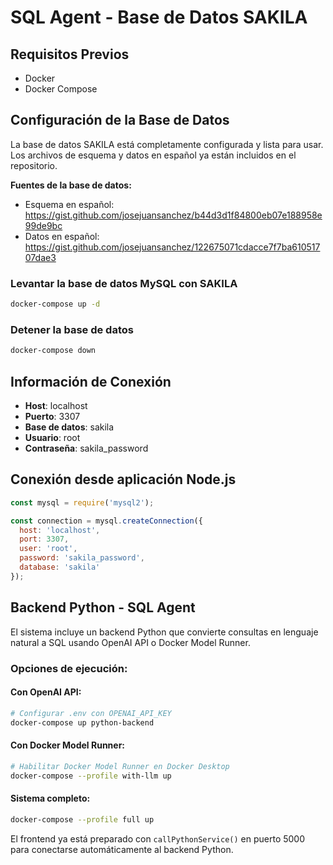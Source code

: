 # SQL Agent - Base de Datos SAKILA

## Requisitos Previos

- Docker
- Docker Compose

## Configuración de la Base de Datos

La base de datos SAKILA está completamente configurada y lista para usar. Los archivos de esquema y datos en español ya están incluidos en el repositorio.

**Fuentes de la base de datos:**
- Esquema en español: https://gist.github.com/josejuansanchez/b44d3d1f84800eb07e188958e99de9bc
- Datos en español: https://gist.github.com/josejuansanchez/122675071cdacce7f7ba61051707dae3

### Levantar la base de datos MySQL con SAKILA

```bash
docker-compose up -d
```

### Detener la base de datos

```bash
docker-compose down
```

## Información de Conexión

- **Host**: localhost
- **Puerto**: 3307
- **Base de datos**: sakila
- **Usuario**: root
- **Contraseña**: sakila_password

## Conexión desde aplicación Node.js

```javascript
const mysql = require('mysql2');

const connection = mysql.createConnection({
  host: 'localhost',
  port: 3307,
  user: 'root',
  password: 'sakila_password',
  database: 'sakila'
});
```

## Backend Python - SQL Agent

El sistema incluye un backend Python que convierte consultas en lenguaje natural a SQL usando OpenAI API o Docker Model Runner.

### Opciones de ejecución:

#### Con OpenAI API:
```bash
# Configurar .env con OPENAI_API_KEY
docker-compose up python-backend
```

#### Con Docker Model Runner:
```bash
# Habilitar Docker Model Runner en Docker Desktop
docker-compose --profile with-llm up
```

#### Sistema completo:
```bash
docker-compose --profile full up
```

El frontend ya está preparado con `callPythonService()` en puerto 5000 para conectarse automáticamente al backend Python.